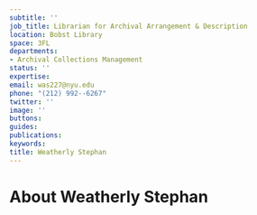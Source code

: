 ```yaml
---
subtitle: ''
job_title: Librarian for Archival Arrangement & Description
location: Bobst Library
space: 3FL
departments:
- Archival Collections Management
status: ''
expertise: 
email: was227@nyu.edu
phone: "(212) 992--6267"
twitter: ''
image: ''
buttons: 
guides: 
publications: 
keywords: 
title: Weatherly Stephan
---
```


# About Weatherly Stephan